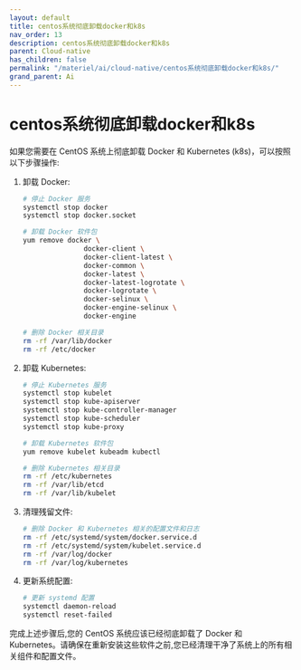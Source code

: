 ```yaml
---
layout: default
title: centos系统彻底卸载docker和k8s
nav_order: 13
description: centos系统彻底卸载docker和k8s
parent: Cloud-native
has_children: false
permalink: "/materiel/ai/cloud-native/centos系统彻底卸载docker和k8s/"
grand_parent: Ai
---
```


# centos系统彻底卸载docker和k8s

如果您需要在 CentOS 系统上彻底卸载 Docker 和 Kubernetes (k8s)，可以按照以下步骤操作:

1. 卸载 Docker:

   ```bash
   # 停止 Docker 服务
   systemctl stop docker
   systemctl stop docker.socket

   # 卸载 Docker 软件包
   yum remove docker \
                  docker-client \
                  docker-client-latest \
                  docker-common \
                  docker-latest \
                  docker-latest-logrotate \
                  docker-logrotate \
                  docker-selinux \
                  docker-engine-selinux \
                  docker-engine

   # 删除 Docker 相关目录
   rm -rf /var/lib/docker
   rm -rf /etc/docker
   ```

2. 卸载 Kubernetes:

   ```bash
   # 停止 Kubernetes 服务
   systemctl stop kubelet
   systemctl stop kube-apiserver
   systemctl stop kube-controller-manager
   systemctl stop kube-scheduler
   systemctl stop kube-proxy

   # 卸载 Kubernetes 软件包
   yum remove kubelet kubeadm kubectl

   # 删除 Kubernetes 相关目录
   rm -rf /etc/kubernetes
   rm -rf /var/lib/etcd
   rm -rf /var/lib/kubelet
   ```

3. 清理残留文件:

   ```bash
   # 删除 Docker 和 Kubernetes 相关的配置文件和日志
   rm -rf /etc/systemd/system/docker.service.d
   rm -rf /etc/systemd/system/kubelet.service.d
   rm -rf /var/log/docker
   rm -rf /var/log/kubernetes
   ```

4. 更新系统配置:

   ```bash
   # 更新 systemd 配置
   systemctl daemon-reload
   systemctl reset-failed
   ```

完成上述步骤后,您的 CentOS 系统应该已经彻底卸载了 Docker 和 Kubernetes。请确保在重新安装这些软件之前,您已经清理干净了系统上的所有相关组件和配置文件。
